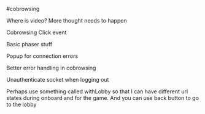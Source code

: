 #cobrowsing

Where is video? More thought needs to happen

Cobrowsing Click event

Basic phaser stuff

Popup for connection errors

Better error handling in cobrowsing

Unauthenticate socket when logging out

Perhaps use something called withLobby so that I can have different url states during onboard and for the game. And you can use back button to go to the lobby 
